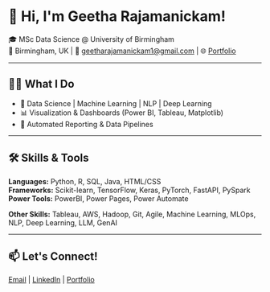 # 👋 Hi, I'm Geetha Rajamanickam!

🎓 MSc Data Science @ University of Birmingham  
📍 Birmingham, UK | 📧 geetharajamanickam1@gmail.com | 🌐 [Portfolio](https://geeta02.github.io/GeethaRajamanickam.github.io)

---

## 👩‍💻 What I Do
- 🔬 Data Science | Machine Learning | NLP | Deep Learning
- 📊 Visualization & Dashboards (Power BI, Tableau, Matplotlib)
- 📁 Automated Reporting & Data Pipelines

---

## 🛠 Skills & Tools

**Languages:** Python, R, SQL, Java, HTML/CSS  
**Frameworks:** Scikit-learn, TensorFlow, Keras, PyTorch, FastAPI, PySpark  
**Power Tools:** PowerBI, Power Pages, Power Automate

**Other Skills:** Tableau, AWS, Hadoop, Git, Agile, Machine Learning, MLOps, NLP, Deep Learning, LLM, GenAI

---

## 📫 Let's Connect!
[Email](geetharajamanickam1@gmail.com) | [LinkedIn](https://www.linkedin.com/in/geetharajamanickam) | [Portfolio](https://geeta02.github.io/GeethaRajamanickam.github.io/)
